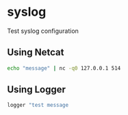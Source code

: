 # syslog

Test syslog configuration

## Using Netcat
```bash
echo "message" | nc -q0 127.0.0.1 514
```

## Using Logger
```bash
logger "test message
```
